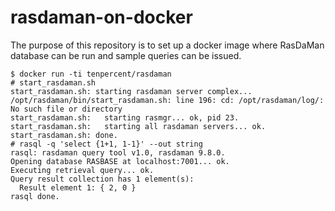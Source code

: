 # rasdaman-on-docker
The purpose of this repository is to set up a docker image where RasDaMan database can be run and sample queries can be issued.
```
$ docker run -ti tenpercent/rasdaman
# start_rasdaman.sh 
start_rasdaman.sh: starting rasdaman server complex...
/opt/rasdaman/bin/start_rasdaman.sh: line 196: cd: /opt/rasdaman/log/: No such file or directory
start_rasdaman.sh:   starting rasmgr... ok, pid 23.
start_rasdaman.sh:   starting all rasdaman servers... ok.
start_rasdaman.sh: done.
# rasql -q 'select {1+1, 1-1}' --out string
rasql: rasdaman query tool v1.0, rasdaman 9.8.0.
Opening database RASBASE at localhost:7001... ok.
Executing retrieval query... ok.
Query result collection has 1 element(s):
  Result element 1: { 2, 0 }
rasql done.
```
